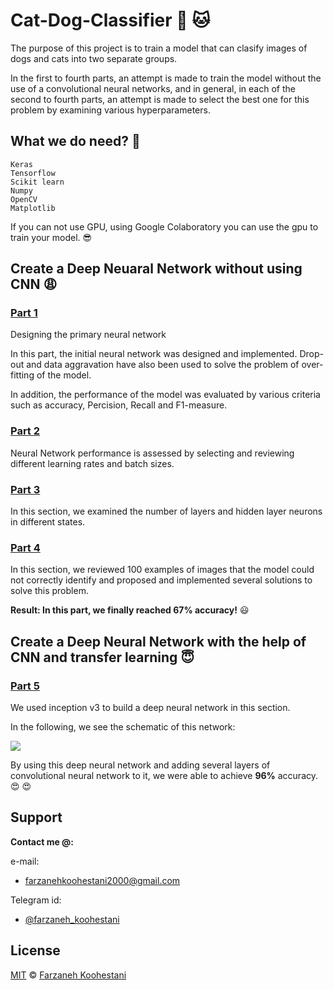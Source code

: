 # Cat-Dog-Classifier :dog: :cat:

The purpose of this project is to train a model that can clasify images of dogs and cats into two separate groups.

In the first to fourth parts, an attempt is made to train the model without the use of a convolutional neural networks, and in general, in each of the second to fourth parts, an attempt is made to select the best one for this problem by examining various hyperparameters.

## What we do need? :bell:

```
Keras
Tensorflow
Scikit learn
Numpy
OpenCV
Matplotlib
```

If you can not use GPU, using Google Colaboratory you can use the gpu to train your model. :sunglasses:

## Create a Deep Neuaral Network without using CNN :weary:

### [Part 1](https://github.com/farkoo/Cat-Dog-Classifier/blob/master/CatDogClassifier_Part_1.ipynb)
Designing the primary neural network

In this part, the initial neural network was designed and implemented. Drop-out and data aggravation have also been used to solve the problem of over-fitting of the model.

In addition, the performance of the model was evaluated by various criteria such as accuracy, Percision, Recall and F1-measure.

### [Part 2](https://github.com/farkoo/Cat-Dog-Classifier/blob/master/CatDogClassifier_Part_2_batch.ipynb)
Neural Network performance is assessed by selecting and reviewing different learning rates and batch sizes.

### [Part 3](https://github.com/farkoo/Cat-Dog-Classifier/blob/master/CatDogClassifier_Part_3.ipynb)
In this section, we examined the number of layers and hidden layer neurons in different states.

### [Part 4](https://github.com/farkoo/Cat-Dog-Classifier/blob/master/CatDogClassifier_Part_4.ipynb)
In this section, we reviewed 100 examples of images that the model could not correctly identify and proposed and implemented several solutions to solve this problem.

**Result: In this part, we finally reached 67% accuracy!** :smiley:

## Create a Deep Neural Network with the help of CNN and transfer learning :innocent:

### [Part 5](https://github.com/farkoo/Cat-Dog-Classifier/blob/master/CatDogClassifier_Part_5.ipynb)

We used inception v3 to build a deep neural network in this section.

In the following, we see the schematic of this network:


<img src="https://cloud.google.com/tpu/docs/images/inceptionv3onc--oview.png">

By using this deep neural network and adding several layers of convolutional neural network to it, we were able to achieve **96%** accuracy. :heart_eyes: :heart_eyes: 

## Support

**Contact me @:**

e-mail:

* farzanehkoohestani2000@gmail.com

Telegram id:

* [@farzaneh_koohestani](https://t.me/farzaneh_koohestani)

## License
[MIT](https://github.com/farkoo/Cat-Dog-Classifier/blob/master/LICENSE)
&#0169; 
[Farzaneh Koohestani](https://github.com/fark00)




